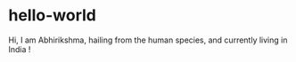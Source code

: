 # hello-world

Hi, I am Abhirikshma, hailing from the human species, and currently living in India !
